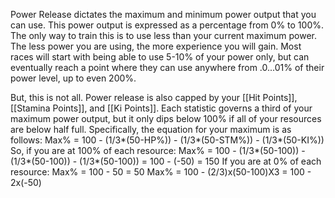 Power Release dictates the maximum and minimum power output that you can use. This power output is expressed as a percentage from 0% to 100%. The only way to train this is to use less than your current maximum power. The less power you are using, the more experience you will gain. Most races will start with being able to use 5-10% of your power only, but can eventually reach a point where they can use anywhere from .0...01% of their power level, up to even 200%. 

But, this is not all. Power release is also capped by your [[Hit Points]], [[Stamina Points]], and [[Ki Points]]. Each statistic governs a third of your maximum power output, but it only dips below 100% if all of your resources are below half full. Specifically, the equation for your maximum is as follows:
Max% = 100 - (1/3*(50-HP%)) - (1/3*(50-STM%)) - (1/3*(50-KI%))
So, if you are at 100% of each resource:
Max% = 100 - (1/3*(50-100)) - (1/3*(50-100)) - (1/3*(50-100)) = 100 - (-50) = 150
If you are at 0% of each resource:
Max% = 100 - 50 = 50
Max% = 100 - (2/3)x(50-100)X3 = 100 - 2x(-50) 